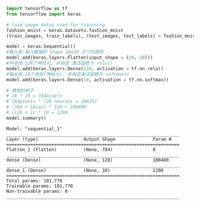 ```python
import tensorflow as tf
from tensorflow import keras

# load image datas used for trainning
fashion_mnist = keras.datasets.fashion_mnist
(train_images, train_labels), (test_images, test_labels) = fashion_mnist.load_data()
```


```python
model = keras.Sequential()
#输入层:输入数据的 shape 28x28 尺寸的图形
model.add(keras.layers.Flatten(input_shape = (28, 28)))
#中间层:128个神经元, 并指定 激活函数为 relu()
model.add(keras.layers.Dense(128, activation = tf.nn.relu))
#输出层:10个类别(神经元), 并指定激活函数为 softmax()
model.add(keras.layers.Dense(10, activation = tf.nn.softmax))
```


```python
# 模型的样子
# 28 * 28 = 784pixels
# 784pixels * 128 neurons = 100352
# (784 + 1bias) * 128 = 100480
# (128 + 1) * 10 = 1290
model.summary()
```

    Model: "sequential_1"
    _________________________________________________________________
    Layer (type)                 Output Shape              Param #   
    =================================================================
    flatten_1 (Flatten)          (None, 784)               0         
    _________________________________________________________________
    dense (Dense)                (None, 128)               100480    
    _________________________________________________________________
    dense_1 (Dense)              (None, 10)                1290      
    =================================================================
    Total params: 101,770
    Trainable params: 101,770
    Non-trainable params: 0
    _________________________________________________________________
    
